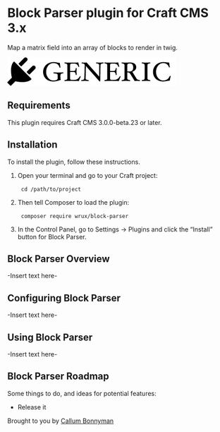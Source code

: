 # Block Parser plugin for Craft CMS 3.x

Map a matrix field into an array of blocks to render in twig. 

![Screenshot](resources/img/plugin-logo.png)

## Requirements

This plugin requires Craft CMS 3.0.0-beta.23 or later.

## Installation

To install the plugin, follow these instructions.

1. Open your terminal and go to your Craft project:

        cd /path/to/project

2. Then tell Composer to load the plugin:

        composer require wrux/block-parser

3. In the Control Panel, go to Settings → Plugins and click the “Install” button for Block Parser.

## Block Parser Overview

-Insert text here-

## Configuring Block Parser

-Insert text here-

## Using Block Parser

-Insert text here-

## Block Parser Roadmap

Some things to do, and ideas for potential features:

* Release it

Brought to you by [Callum Bonnyman](https://bloke.blog)
